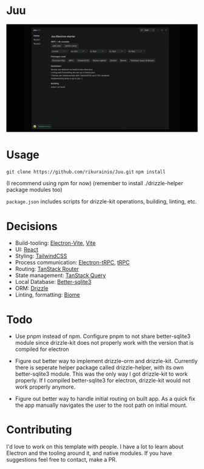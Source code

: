 # Juu
![UI image](/src/assets/images/juu-github-media.png?raw=true)

# Usage
`git clone https://github.com/rikurainio/Juu.git`
`npm install` 


(I recommend using npm for now) 
(remember to install ./drizzle-helper package modules too)


`package.json` includes scripts for drizzle-kit operations, building, linting, etc.

# Decisions
- Build-tooling:  [Electron-Vite](https://electron-vite.org/ "Electron-Vite"), [Vite](https://vitejs.dev/ "Vite")
- UI: [React](https://react.dev/ "React")
- Styling: [TailwindCSS](https://tailwindcss.com/ "TailwindCSS")
- Process communication: [Electron-tRPC](https://github.com/jsonnull/electron-trpc "Electron-tRPC"), [tRPC](https://trpc.io/ "tRPC")
- Routing: [TanStack Router](http:/https://tanstack.com/router/latest/docs/framework/react/overview/ "TanStack Router")
- State management: [TanStack Query](https://tanstack.com/query/latest/docs/framework/react/overview "TanStack Query")
- Local Database:  [Better-sqlite3](https://github.com/WiseLibs/better-sqlite3 "Better-sqlite3")
- ORM: [Drizzle](https://orm.drizzle.team/ "Drizzle")
- Linting, formatting: [Biome](https://biomejs.dev/ "Biome")

# Todo
- Use pnpm instead of npm. Configure pnpm to not share better-sqlite3 module
since drizzle-kit does not properly work with the version that is compiled for electron

- Figure out better way to implement drizzle-orm and drizzle-kit.
Currently there is seperate helper package called drizzle-helper, with
its own better-sqlite3 module. This was the only way I got drizzle-kit to work
properly. If I compiled better-sqlite3 for electron, drizzle-kit would not work properly anymore.

- Figure out better way to handle initial routing on built app. As a quick fix the app manually navigates the user to the root path on initial mount.

# Contributing
I'd love to work on this template with people. I have a lot to learn about Electron and the tooling around it, and native modules.
If you have suggestions feel free to contact, make a PR.
